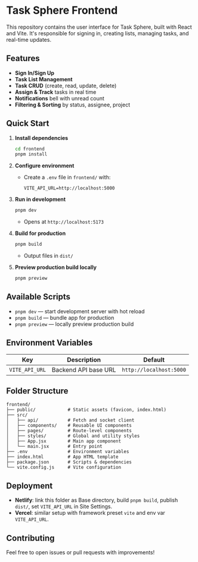 # Task Sphere Frontend

This repository contains the user interface for Task Sphere, built with React and Vite. It's responsible for signing in, creating lists, managing tasks, and real-time updates.

## Features

* **Sign In/Sign Up**
* **Task List Management**
* **Task CRUD** (create, read, update, delete)
* **Assign & Track** tasks in real time
* **Notifications** bell with unread count
* **Filtering & Sorting** by status, assignee, project

## Quick Start

1. **Install dependencies**

   ```bash
   cd frontend
   pnpm install
   ```

2. **Configure environment**

   * Create a `.env` file in `frontend/` with:

     ```env
     VITE_API_URL=http://localhost:5000
     ```

3. **Run in development**

   ```bash
   pnpm dev
   ```

   * Opens at `http://localhost:5173`

4. **Build for production**

   ```bash
   pnpm build
   ```

   * Output files in `dist/`

5. **Preview production build locally**

   ```bash
   pnpm preview
   ```

## Available Scripts

* `pnpm dev` — start development server with hot reload
* `pnpm build` — bundle app for production
* `pnpm preview` — locally preview production build

## Environment Variables

| Key            | Description          | Default                 |
| -------------- | -------------------- | ----------------------- |
| `VITE_API_URL` | Backend API base URL | `http://localhost:5000` |

## Folder Structure

```
frontend/
├── public/            # Static assets (favicon, index.html)
├── src/
│   ├── api/           # Fetch and socket client
│   ├── components/    # Reusable UI components
│   ├── pages/         # Route-level components
│   ├── styles/        # Global and utility styles
│   ├── App.jsx        # Main app component
│   └── main.jsx       # Entry point
├── .env               # Environment variables
├── index.html         # App HTML template
├── package.json       # Scripts & dependencies
└── vite.config.js     # Vite configuration
```

## Deployment

* **Netlify**: link this folder as Base directory, build `pnpm build`, publish `dist/`, set `VITE_API_URL` in Site Settings.
* **Vercel**: similar setup with framework preset `vite` and env var `VITE_API_URL`.

## Contributing

Feel free to open issues or pull requests with improvements!